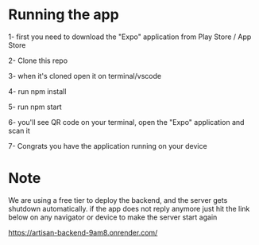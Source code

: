 
# Running the app

1- first you need to download the "Expo" application from Play Store / App Store

2- Clone this repo 

3- when it's cloned open it on terminal/vscode

4- run npm install

5- run npm start 

6- you'll see QR code on your terminal, open the "Expo" application and scan it

7- Congrats you have the application running on your device 

# Note
We are using a free tier to deploy the backend, 
and the server gets shutdown automatically. if the app does not reply anymore just hit the link below on any navigator or device to make the server start again

 https://artisan-backend-9am8.onrender.com/

